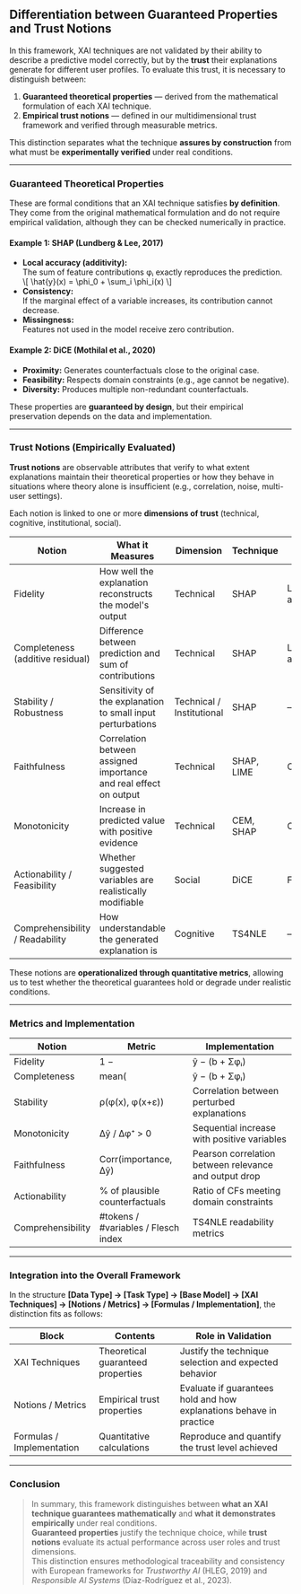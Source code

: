 ## Differentiation between Guaranteed Properties and Trust Notions

In this framework, XAI techniques are not validated by their ability to describe a predictive model correctly, but by the **trust** their explanations generate for different user profiles.
To evaluate this trust, it is necessary to distinguish between:

1. **Guaranteed theoretical properties** — derived from the mathematical formulation of each XAI technique.  
2. **Empirical trust notions** — defined in our multidimensional trust framework and verified through measurable metrics.

This distinction separates what the technique **assures by construction** from what must be **experimentally verified** under real conditions.

---

### Guaranteed Theoretical Properties  

These are formal conditions that an XAI technique satisfies **by definition**. They come from the original mathematical formulation and do not require empirical validation, although they can be checked numerically in practice.

#### Example 1: SHAP (Lundberg & Lee, 2017)
- **Local accuracy (additivity):**  
  The sum of feature contributions φᵢ exactly reproduces the prediction.  
  \\[
  \\hat{y}(x) = \\phi_0 + \\sum_i \\phi_i(x)
  \\]
- **Consistency:**  
  If the marginal effect of a variable increases, its contribution cannot decrease.  
- **Missingness:**  
  Features not used in the model receive zero contribution.

#### Example 2: DiCE (Mothilal et al., 2020)
- **Proximity:** Generates counterfactuals close to the original case.  
- **Feasibility:** Respects domain constraints (e.g., age cannot be negative).  
- **Diversity:** Produces multiple non-redundant counterfactuals.

These properties are **guaranteed by design**, but their empirical preservation depends on the data and implementation.

---

### Trust Notions (Empirically Evaluated)

**Trust notions** are observable attributes that verify to what extent explanations maintain their theoretical properties or how they behave in situations where theory alone is insufficient (e.g., correlation, noise, multi-user settings).

Each notion is linked to one or more **dimensions of trust** (technical, cognitive, institutional, social).

| Notion | What it Measures | Dimension | Technique | Related Property |
|---------|------------------|------------|------------|------------------|
| Fidelity | How well the explanation reconstructs the model's output | Technical | SHAP | Local accuracy |
| Completeness (additive residual) | Difference between prediction and sum of contributions | Technical | SHAP | Local accuracy |
| Stability / Robustness | Sensitivity of the explanation to small input perturbations | Technical / Institutional | SHAP | — |
| Faithfulness | Correlation between assigned importance and real effect on output | Technical | SHAP, LIME | Consistency |
| Monotonicity | Increase in predicted value with positive evidence | Technical | CEM, SHAP | Consistency |
| Actionability / Feasibility | Whether suggested variables are realistically modifiable | Social | DiCE | Feasibility |
| Comprehensibility / Readability | How understandable the generated explanation is | Cognitive | TS4NLE | — |

These notions are **operationalized through quantitative metrics**, allowing us to test whether the theoretical guarantees hold or degrade under realistic conditions.

---

### Metrics and Implementation

| Notion | Metric | Implementation |
|--------|---------|----------------|
| Fidelity | 1 − |ŷ − (b + Σφᵢ)| / range(ŷ) | Compare predicted vs reconstructed output |
| Completeness | mean(|ŷ − (b + Σφᵢ)|) | Mean additive residual |
| Stability | ρ(φ(x), φ(x+ε)) | Correlation between perturbed explanations |
| Monotonicity | Δŷ / Δφ⁺ > 0 | Sequential increase with positive variables |
| Faithfulness | Corr(importance, Δŷ) | Pearson correlation between relevance and output drop |
| Actionability | % of plausible counterfactuals | Ratio of CFs meeting domain constraints |
| Comprehensibility | #tokens / #variables / Flesch index | TS4NLE readability metrics |

---

### Integration into the Overall Framework

In the structure **[Data Type] → [Task Type] → [Base Model] → [XAI Techniques] → [Notions / Metrics] → [Formulas / Implementation]**, the distinction fits as follows:

| Block | Contents | Role in Validation |
|--------|-----------|-------------------|
| XAI Techniques | Theoretical guaranteed properties | Justify the technique selection and expected behavior |
| Notions / Metrics | Empirical trust properties | Evaluate if guarantees hold and how explanations behave in practice |
| Formulas / Implementation | Quantitative calculations | Reproduce and quantify the trust level achieved |

---

### Conclusion

> In summary, this framework distinguishes between **what an XAI technique guarantees mathematically** and **what it demonstrates empirically** under real conditions.  
> **Guaranteed properties** justify the technique choice, while **trust notions** evaluate its actual performance across user roles and trust dimensions.  
> This distinction ensures methodological traceability and consistency with European frameworks for *Trustworthy AI* (HLEG, 2019) and *Responsible AI Systems* (Díaz-Rodríguez et al., 2023).
